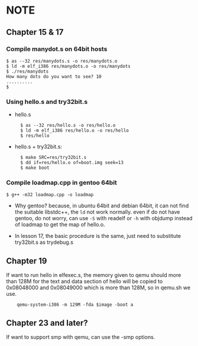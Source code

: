 # NOTE

## Chapter 15 & 17

### Compile manydot.s on 64bit hosts

    $ as --32 res/manydots.s -o res/manydots.o
    $ ld -m elf_i386 res/manydots.o -o res/manydots
    $ ./res/manydots
    How many dots do you want to see? 10
    ..........
    $

### Using hello.s and try32bit.s

- hello.s

        $ as --32 res/hello.s -o res/hello.o
        $ ld -m elf_i386 res/hello.o -o res/hello
        $ res/hello

- hello.s + try32bit.s:

        $ make SRC=res/try32bit.s
        $ dd if=res/hello.o of=boot.img seek=13
        $ make boot

### Compile loadmap.cpp in gentoo 64bit

    $ g++ -m32 loadmap.cpp -o loadmap

- Why gentoo? because, in ubuntu 64bit and debian 64bit, it can not find the
suitable libstdc++, the `ld` not work normally. even if do not have gentoo,
do not worry, can use `-S` with readelf or `-h` with objdump instead of loadmap
to get the map of hello.o.

- In lesson 17, the basic procedure is the same, just need to substitute
try32bit.s as trydebug.s

## Chapter 19

If want to run hello in elfexec.s, the memory given to qemu should more
than 128M for the text and data section of hello will be copied to 0x08048000
and 0x08049000 which is more than 128M, so in qemu.sh we use.

        qemu-system-i386 -m 129M -fda $image -boot a

## Chapter 23 and later?

If want to support smp with qemu, can use the -smp options.
